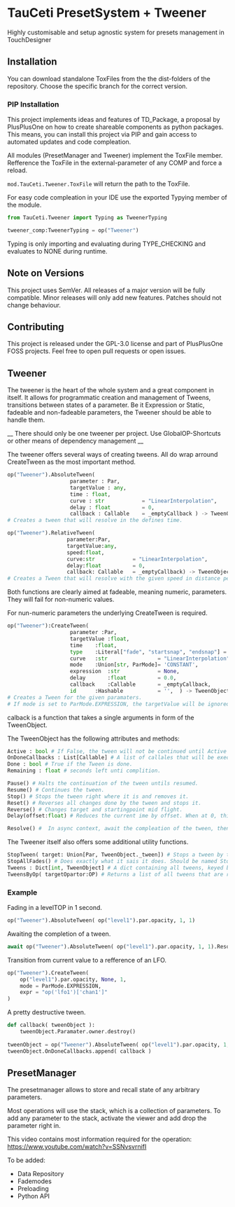 # TauCeti PresetSystem + Tweener
Highly customisable and setup agnostic system for presets management in TouchDesigner

## Installation

You can download standalone ToxFiles from the the dist-folders of the repository. Choose the specific branch for the correct version.

### PIP Installation

This project implements ideas and features of TD_Package, a proposal by PlusPlusOne on how to create shareable components as python packages. This means, you can install this project via PIP and gain access to automated updates and code compleation.

All modules (PresetManager and Tweener) implement the ToxFile member. Refference the ToxFile in the external-parameter of any COMP and force a reload.

```mod.TauCeti.Tweener.ToxFile```
will return the path to the ToxFile.

For easy code compleation in your IDE use the exported Typying member of the module.
```python
from TauCeti.Tweener import Typing as TweenerTyping

tweener_comp:TweenerTyping = op("Tweener")
```
Typing is only importing and evaluating during TYPE_CHECKING and evaluates to NONE during runtime.



## Note on Versions
This project uses SemVer. All releases of a major version will be fully compatible. Minor releases will only add new features. Patches should not change behaviour.

## Contributing
This project is released under the GPL-3.0 license and part of PlusPlusOne FOSS projects.
Feel free to open pull requests or open issues.

## Tweener
The tweener is the heart of the whole system and a great component in itself. It allows for programmatic creation and management of Tweens, transitions between states of a parameter. Be it Expression or Static, fadeable and non-fadeable parameters, the Tweener should be able to handle them.

__ There should only be one tweener per project. Use GlobalOP-Shortcuts or other means of dependency management __


The tweener offers several ways of creating tweens. All do wrap arround CreateTween as the most important method.
```python
op("Tweener").AbsoluteTween(	   
					parameter : Par, 
					targetValue : any, 
					time : float, 
					curve : str            = "LinearInterpolation", 
					delay : float          = 0, 
					callback : Callable    = _emptyCallback ) -> TweenObject
# Creates a tween that will resolve in the defines time.

op("Tweener").RelativeTween( 
				   parameter:Par, 
				   targetValue:any, 
				   speed:float, 
				   curve:str            = "LinearInterpolation", 
				   delay:float          = 0, 
				   callback: Callable   = _emptyCallback) -> TweenObject
# Creates a Tween that will resolve with the given speed in distance per seconds.

```

Both functions are clearly aimed at fadeable, meaning numeric, parameters. They will fail for non-numeric values.

For nun-numeric parameters the underlying CreateTween is required.
```python
op("Tweener"):CreateTween(
					parameter :Par, 
					targetValue	:float, 
					time	:float, 
					type	:Literal["fade", "startsnap", "endsnap"] = 'fade', 
					curve	:str				= "LinearInterpolation", 
					mode	:Union[str, ParMode]= 'CONSTANT', 
					expression	:str			= None, 
					delay		:float			= 0.0,
					callback	:Callable		= _emptyCallback,
					id		:Hashable			= '',  ) -> TweenObject:
# Creates a Tween for the given paramaters.
# If mode is set to ParMode.EXPRESSION, the targetValue will be ignored and expression wil be used instead.
```

calback is a function that takes a single arguments in form of the TweenObject.

The TweenObject has the following attributes and methods:

```python
Active : bool # If False, the tween will not be continued until Active is back to True
OnDoneCallbacks : List[Callable] # A list of callales that will be executed once the tween is done.
Done : bool # True if the Tween is done.
Remaining : float # seconds left unti complition.

Pause() # Halts the continuation of the tween untils resumed.
Resume() # Continues the tween.
Stop() # Stops the tween right where it is and removes it. 
Reset() # Reverses all changes done by the tween and stops it.
Reverse() # Changes target and startingpoint mid flight. 
Delay(offset:float) # Reduces the current ime by offset. When at 0, this results in a delay, when above 0 will result in a stepback.

Resolve() #  In async context, await the compleation of the tween, then conitnue.
```


The Tweener itself also offers some additional utility functions.
```python
StopTween( target: Union[Par, TweenObject._tween]) # Stops a tween by the tween object or the parameter wich it points to.
StopAllFades() # Does exactly what it sais it does. Should be named StopAllTweens though. 
Tweens : Dict[int, TweenObject] # A dict containing all tweens, keyed by an unique ID per parameter.
TweensByOp( targetOpartor:OP) # Returns a list of all tweens that are running and pointing at a prameter of the given operator.
```

### Example
Fading in a levelTOP in 1 second.
```python
op("Tweener").AbsoluteTween( op("level1").par.opacity, 1, 1)
```

Awaiting the completion of a tween.
```python
await op("Tweener").AbsoluteTween( op("level1").par.opacity, 1, 1).Resolve()
```

Transition from current value to a refference of an LFO.
```python
op("Tweener").CreateTween(
	op("level1").par.opacity, None, 1, 
	mode = ParMode.EXPRESSION,
	expr = "op('lfo1')['chan1']"
)
```

A pretty destructive tween.
```python
def callback( tweenObject ):
	tweenObject.Paramater.owner.destroy()
	
tweenObject = op("Tweener").AbsoluteTween( op("level1").par.opacity, 1, 1)
tweenObject.OnDoneCallbacks.append( callback )
```
## PresetManager
The presetmanager allows to store and recall state of any arbitrary parameters.

Most operations will use the stack, which is a collection of parameters. To add any parameter to the stack, activate the viewer and add drop the parameter right in.

This video contains most information required for the operation: 
https://www.youtube.com/watch?v=SSNvsvrnifI

To be added:
- Data Repository
- Fademodes
- Preloading
- Python API